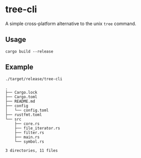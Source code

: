 # tree-cli
A simple cross-platform alternative to the unix `tree` command.

## Usage
`cargo build --release`

## Example 
```shell
./target/release/tree-cli

.
├── Cargo.lock
├── Cargo.toml
├── README.md
├── config
│   └── config.toml
├── rustfmt.toml
└── src
    ├── core.rs
    ├── file_iterator.rs
    ├── filter.rs
    ├── main.rs
    └── symbol.rs

3 directories, 11 files
```